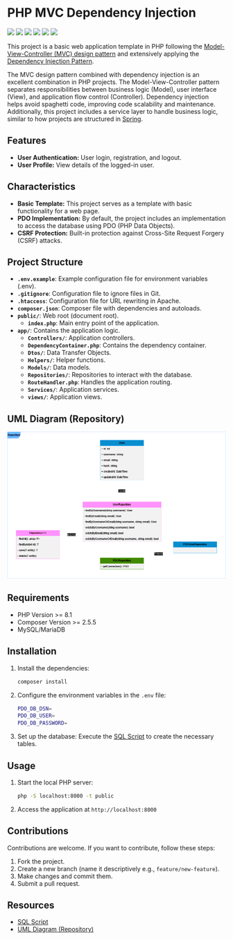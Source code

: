# PHP MVC Dependency Injection

[![](https://img.shields.io/badge/PHP-777BB4?style=for-the-badge&logo=php&logoColor=white)](https://www.php.net/)
[![](https://img.shields.io/badge/Apache-D22128?style=for-the-badge&logo=Apache&logoColor=white)](https://httpd.apache.org/)
[![](https://img.shields.io/badge/MariaDB-003545?style=for-the-badge&logo=mariadb&logoColor=white)](https://mariadb.org/)
[![](https://img.shields.io/badge/Composer-885630?style=for-the-badge&logo=Composer&logoColor=white)](https://getcomposer.org/)
[![](https://img.shields.io/badge/GIT-E44C30?style=for-the-badge&logo=git&logoColor=white)](https://git-scm.com/)
[![](https://img.shields.io/badge/GitHub-100000?style=for-the-badge&logo=github&logoColor=white)](https://github.com/)

This project is a basic web application template in PHP following the [Model-View-Controller (MVC) design pattern](https://en.wikipedia.org/wiki/Model%E2%80%93view%E2%80%93controller) and extensively applying the [Dependency Injection Pattern](https://en.wikipedia.org/wiki/Dependency_injection).

The MVC design pattern combined with dependency injection is an excellent combination in PHP projects. The Model-View-Controller pattern separates responsibilities between business logic (Model), user interface (View), and application flow control (Controller). Dependency injection helps avoid spaghetti code, improving code scalability and maintenance. Additionally, this project includes a service layer to handle business logic, similar to how projects are structured in [Spring](https://spring.io/).

## Features

- **User Authentication:** User login, registration, and logout.
- **User Profile:** View details of the logged-in user.

## Characteristics

- **Basic Template:** This project serves as a template with basic functionality for a web page.
- **PDO Implementation:** By default, the project includes an implementation to access the database using PDO (PHP Data Objects).
- **CSRF Protection:** Built-in protection against Cross-Site Request Forgery (CSRF) attacks.

## Project Structure

- **`.env.example`**: Example configuration file for environment variables (.env).
- **`.gitignore`**: Configuration file to ignore files in Git.
- **`.htaccess`**: Configuration file for URL rewriting in Apache.
- **`composer.json`**: Composer file with dependencies and autoloads.
- **`public/`**: Web root (document root).
  - **`index.php`**: Main entry point of the application.
- **`app/`**: Contains the application logic.
  - **`Controllers/`**: Application controllers.
  - **`DependencyContainer.php`**: Contains the dependency container.
  - **`Dtos/`**: Data Transfer Objects.
  - **`Helpers/`**: Helper functions.
  - **`Models/`**: Data models.
  - **`Repositories/`**: Repositories to interact with the database.
  - **`RouteHandler.php`**: Handles the application routing.
  - **`Services/`**: Application services.
  - **`views/`**: Application views.

## UML Diagram (Repository)

![](./resources/php-mvc-repository.png)

## Requirements

- PHP Version >= 8.1
- Composer Version >= 2.5.5
- MySQL/MariaDB

## Installation


1. Install the dependencies:
   ```bash
   composer install
   ```
2. Configure the environment variables in the `.env` file:
   ```bash
   PDO_DB_DSN=
   PDO_DB_USER=
   PDO_DB_PASSWORD=
   ```
3. Set up the database:
   Execute the [SQL Script](./resources/php-mvc.sql) to create the necessary tables.

## Usage

1. Start the local PHP server:
   ```bash
   php -S localhost:8000 -t public
   ```
2. Access the application at `http://localhost:8000`

## Contributions

Contributions are welcome. If you want to contribute, follow these steps:

1. Fork the project.
2. Create a new branch (name it descriptively e.g., `feature/new-feature`).
3. Make changes and commit them.
4. Submit a pull request.

## Resources

- [SQL Script](./resources/php-mvc-repository.png)
- [UML Diagram (Repository)](./resources/php-mvc-repository.png)
